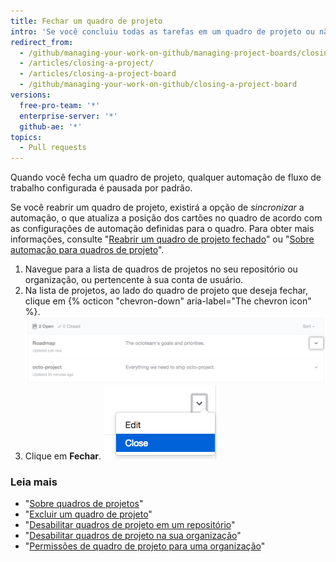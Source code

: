 ```yaml
---
title: Fechar um quadro de projeto
intro: 'Se você concluiu todas as tarefas em um quadro de projeto ou não precisa mais usar um quadro de projeto, é possível fechá-lo.'
redirect_from:
  - /github/managing-your-work-on-github/managing-project-boards/closing-a-project-board
  - /articles/closing-a-project/
  - /articles/closing-a-project-board
  - /github/managing-your-work-on-github/closing-a-project-board
versions:
  free-pro-team: '*'
  enterprise-server: '*'
  github-ae: '*'
topics:
  - Pull requests
---
```


Quando você fecha um quadro de projeto, qualquer automação de fluxo de trabalho configurada é pausada por padrão.

Se você reabrir um quadro de projeto, existirá a opção de *sincronizar* a automação, o que atualiza a posição dos cartões no quadro de acordo com as configurações de automação definidas para o quadro. Para obter mais informações, consulte "[Reabrir um quadro de projeto fechado](/articles/reopening-a-closed-project-board)" ou "[Sobre automação para quadros de projeto](/articles/about-automation-for-project-boards)".

1. Navegue para a lista de quadros de projetos no seu repositório ou organização, ou pertencente à sua conta de usuário.
2. Na lista de projetos, ao lado do quadro de projeto que deseja fechar, clique em {% octicon "chevron-down" aria-label="The chevron icon" %}. ![Ícone de divisa à direita do nome do quadro de projeto](/assets/images/help/projects/project-list-action-chevron.png)
3. Clique em **Fechar**. ![Menu suspenso para fechar item no quadro de projeto](/assets/images/help/projects/close-project.png)

### Leia mais

- "[Sobre quadros de projetos](/articles/about-project-boards)"
- "[Excluir um quadro de projeto](/articles/deleting-a-project-board)"
- "[Desabilitar quadros de projeto em um repositório](/articles/disabling-project-boards-in-a-repository)"
- "[Desabilitar quadros de projeto na sua organização](/articles/disabling-project-boards-in-your-organization)"
- "[Permissões de quadro de projeto para uma organização](/articles/project-board-permissions-for-an-organization)"
